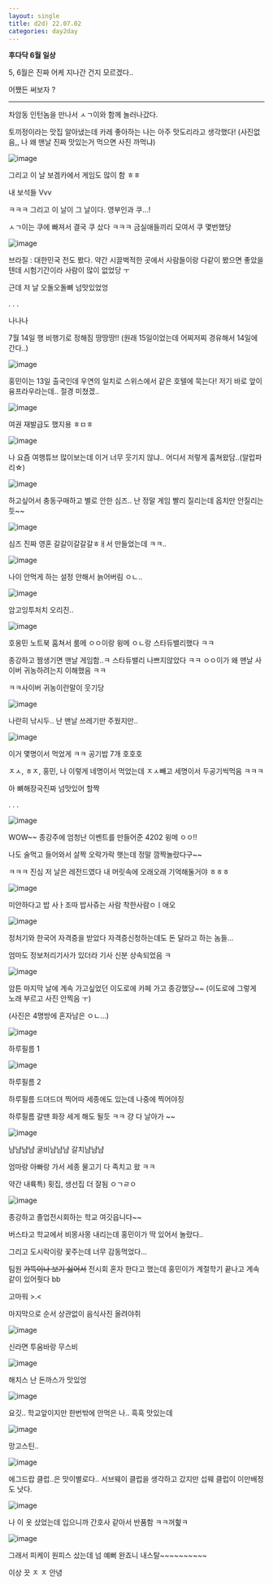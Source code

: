 ```yaml
---
layout: single
title: d2d) 22.07.02
categories: day2day
---
```


__후다닥 6월 일상__

5, 6월은 진짜 어케 지나간 건지 모르겠다..

어쨌든 써보자 ?

------------------------------------------------

차암동 인턴놈을 만나서 ㅅㄱ이와 함께 놀러나갔다.

토끼정이라는 맛집 알아냈는데 카레 좋아하는 나는 아주 맛도리라고 생각했다! (사진없음,, 나 왜 맨날 진짜 맛있는거 먹으면 사진 까먹냐)

![image](https://user-images.githubusercontent.com/52832956/176989969-aca26fe1-24f8-4b0e-b1be-b222d7f9544f.png)

그리고 이 날 보겜카에서 게임도 많이 함 ㅎㅎ

내 보석들 Vvv

ㅋㅋㅋ 그리고 이 날이 그 날이다. 영부인과 쿠...!

ㅅㄱ이는 쿠에 빠져서 결국 쿠 샀다 ㅋㅋㅋ 금실애들끼리 모여서 쿠 몇번했당

![image](https://user-images.githubusercontent.com/52832956/176990035-4e45a3c5-f87f-4d80-a9ee-53f47c07b11b.png)

브라질 : 대한민국 전도 봤다. 약간 시끌벅적한 곳에서 사람들이랑 다같이 봤으면 좋았을 텐데 시험기간이라 사람이 많이 없었당 ㅜ

근데 저 날 오돌오돌뼈 넘맛있었엉

.
.
.

나나나

7월 14일 행 비행기로 정해짐 땅땅땅!! (원래 15일이었는데 어찌저찌 경유해서 14일에 간다..)

![image](https://user-images.githubusercontent.com/52832956/176990097-f9225576-cc41-42cf-92e7-3ca9bb535eb5.png)

홍민이는 13일 출국인데 우연의 일치로 스위스에서 같은 호텔에 묵는다! 저기 바로 앞이 융프라우라는데.. 절경 미쳤겠..

![image](https://user-images.githubusercontent.com/52832956/176990122-e55c9283-079c-49b5-95e4-f31398599b27.png)

여권 재발급도 했지용 ㅎㅁㅎ

![image](https://user-images.githubusercontent.com/52832956/176990139-c4aa99ad-d962-4cb5-84fa-b2f9de54aa8b.png)

나 요즘 여행튜브 많이보는데 이거 너무 웃기지 않냐.. 어디서 저렇게 훔쳐왔담..(알럽파리☆)

![image](https://user-images.githubusercontent.com/52832956/176990162-dd8a1ceb-829f-4914-bb47-ee7a61f13e8a.png)

하고싶어서 충동구매하고 별로 안한 심즈.. 난 정말 게임 빨리 질리는데 옵치만 안질리는듯~~

![image](https://user-images.githubusercontent.com/52832956/176990182-aa732f06-5e3e-4484-ae53-4bf2fc4cd3a7.png)

심즈 진짜 영혼 갈갈이갈갈갈ㅎㅐ서 만들었는데 ㅋㅋ..

![image](https://user-images.githubusercontent.com/52832956/176990192-9463d087-ac02-4b2a-9fff-5978deed7fe2.png)

나이 안먹게 하는 설정 안해서 늙어버림 ㅇㄴ..

![image](https://user-images.githubusercontent.com/52832956/176990206-e6040232-9508-4ddd-ac9d-11b411d459ff.png)

암고잉투처치 오리진..

![image](https://user-images.githubusercontent.com/52832956/176990217-0cb44d67-409f-4974-96e8-b2ecb22c844d.png)

호옹민 노트북 훔쳐서 룸메 ㅇㅇ이랑 윙메 ㅇㄴ랑 스타듀밸리했다 ㅋㅋ

종강하고 짬생기면 맨날 게임함..ㅋ 스타듀밸리 나쁘지않았다 ㅋㅋ ㅇㅇ이가 왜 맨날 사이버 귀농하려는지 이해했음 ㅋㅋ

ㅋㅋ사이버 귀농이란말이 웃기당

![image](https://user-images.githubusercontent.com/52832956/176990252-806f4c4d-06a9-4d3d-a268-7bfb1f58d1e6.png)

나란히 낚시두.. 난 맨날 쓰레기만 주웠지만..

![image](https://user-images.githubusercontent.com/52832956/176990262-f2aadac5-fa3a-49b3-8063-2a4886bf143a.png)

이거 몇명이서 먹었게 ㅋㅋ 공기밥 7개 호호호

ㅈㅅ, ㅎㅈ, 홍민, 나 이렇게 네명이서 먹었는데 ㅈㅅ빼고 세명이서 두공기씩먹음 ㅋㅋㅋ

아 뼈해장국진짜 넘맛있어 할쨕

.
.
.

![image](https://user-images.githubusercontent.com/52832956/176990309-e8f7abaf-526a-4d1a-b499-5cd2b9976eab.png)


WOW~~ 종강주에 엄청난 이벤트를 만들어준 4202 윙메 ㅇㅇ!!

나도 술먹고 들어와서 살짝 오락가락 햇는데 정말 깜짝놀랐다구~~

ㅋㅋㅋ 진심 저 날은 레전드였다 내 머릿속에 오래오래 기억해둘거야 ㅎㅎㅎ

![image](https://user-images.githubusercontent.com/52832956/176990370-773c6f95-fac6-414c-9027-61e4219f0155.png)

미안하다고 밥 사ㅏ조따 밥사쥬는 사람 착한사람ㅇㅣ애오

![image](https://user-images.githubusercontent.com/52832956/176990409-eac31e83-6f97-4750-879a-c04ffbc01951.png)

정처기와 한국어 자격증을 받았다 자격증신청하는데도 돈 달라고 하는 놈들...

엄마도 정보처리기사가 있더라 기사 신분 상속되었음 ㅋ

![image](https://user-images.githubusercontent.com/52832956/176990444-dac5e7f7-095c-4c7c-8c7c-c0e60d064c9b.png)

암튼 마지막 날에 계속 가고싶었던 이도로에 카페 가고 종강했당~~ (이도로에 그렇게 노래 부르고 사진 안찍음 ㅜ)

(사진은 4명방에 혼자남은 ㅇㄴ...)

![image](https://user-images.githubusercontent.com/52832956/176990482-3f556cb5-44c3-4924-81f6-10a226603798.png)

하루필름 1

![image](https://user-images.githubusercontent.com/52832956/176990486-74df0da8-8d45-4c66-89d2-681bea346a3e.png)

하루필름 2

하루필름 드뎌드뎌 찍어따 세종에도 있는데 나중에 찍어야징

하루필름 갈땐 화장 세게 해도 될듯 ㅋㅋ 걍 다 날아가 ~~

![image](https://user-images.githubusercontent.com/52832956/176990516-8576cdd5-bc41-4e9d-8962-830234e831f8.png)

냠냠냠냠 굴비냠냠냠 갈치냠냠냠

엄마랑 아빠랑 가서 세종 물고기 다 족치고 왔 ㅋㅋ

약간 내륙특) 횟집, 생선집 더 잘됨 ㅇㄱㄹㅇ

![image](https://user-images.githubusercontent.com/52832956/176990540-e4680033-d1b6-47fc-b1d8-dd7e365de880.png)

종강하고 졸업전시회하는 학교 여깃읍니다~~

버스타고 학교에서 비몽사몽 내리는데 홍민이가 딱 있어서 놀랐다.. 

그리고 도시락이랑 꽃주는데 너무 감동먹었다...

팀원 ~~가뜩이나 보기 싫어서~~ 전시회 혼자 한다고 했는데 홍민이가 계절학기 끝나고 계속 같이 있어줫다 bb

고마워 >.<

마지막으로 순서 상관없이 음식사진 올려야쥐

![image](https://user-images.githubusercontent.com/52832956/176990609-593486c0-7273-43d5-b8bf-6f8182fe7898.png)

신라면 투움바랑 무스비

![image](https://user-images.githubusercontent.com/52832956/176990750-d2a38888-3f26-457b-b12d-8877ba97a3c9.png)

해치스 난 돈까스가 맛있엉

![image](https://user-images.githubusercontent.com/52832956/176990762-5a9d0ff5-2e7c-45dd-927b-a279a4b5f7d8.png)

요깃.. 학교앞이지만 한번밖에 안먹은 나.. 흑흑 맛있는데

![image](https://user-images.githubusercontent.com/52832956/176990772-8360f0cc-004f-42e6-bcca-2668e06e01ed.png)

망고스틴.. 

![image](https://user-images.githubusercontent.com/52832956/176990783-627e6ddb-8e16-4bf7-9dea-b559228f66c7.png)

에그드랍 클럽..은 맛이별로다.. 서브웨이 클럽을 생각하고 갔지만 섭웨 클럽이 이만배정도 낫다.

![image](https://user-images.githubusercontent.com/52832956/176990807-1e9f5e0e-6036-42d1-8cb4-d93065d54734.png)

나 이 옷 샀었는데 입으니까 간호사 같아서 반품함 ㅋㅋ꺼헕ㅋ

![image](https://user-images.githubusercontent.com/52832956/176990819-29979110-f351-4883-a233-9be039f405d0.png)

그래서 피케이 원피스 샀는데 넘 예뻐 완죠니 내스탈~~~~~~~~~~

이상 끗 ㅈ ㅈ 안녕











